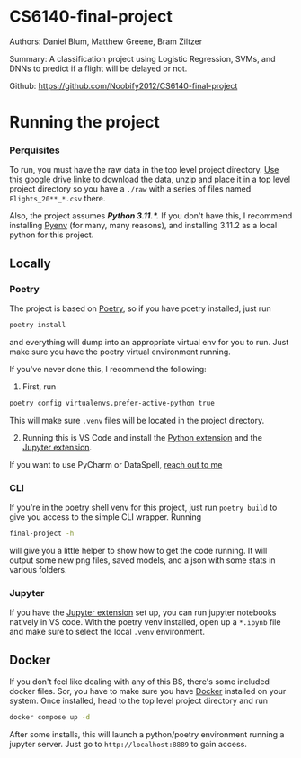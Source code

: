 # CS6140-final-project

Authors: Daniel Blum, Matthew Greene, Bram Ziltzer

Summary:  A classification project using Logistic Regression, SVMs, and DNNs to predict if a flight will be delayed or not.

Github: https://github.com/Noobify2012/CS6140-final-project

# Running the project

### Perquisites
To run, you must have the raw data in the top level project directory.
[Use this google drive linke][google raw] to download the data, unzip and place it in a top level project directory so you have a `./raw` with a series of files named `Flights_20**_*.csv` there.

Also, the project assumes ***Python 3.11.\*.***
If you don't have this, I recommend installing [Pyenv] (for many, many reasons), and installing 3.11.2 as a local python for this project.

## Locally

### Poetry
The project is based on [Poetry], so if you have poetry installed, just run 
```bash
poetry install
```
and everything will dump into an appropriate virtual env for you to run. 
Just make sure you have the poetry virtual environment running.

If you've never done this, I recommend the following:
1. First, run 
```bash
poetry config virtualenvs.prefer-active-python true
```
This will make sure `.venv` files will be located in the project directory.

2. Running this is VS Code and install the [Python extension] and the [Jupyter extension].

If you want to use PyCharm or DataSpell, [reach out to me](mailto:blum.da@northeastern.edu)

### CLI
If you're in the poetry shell venv for this project, just run `poetry build` to give you access to the simple CLI wrapper. 
Running 
```bash
final-project -h
```
will give you a little helper to show how to get the code running.
It will output some new png files, saved models, and a json with some stats in various folders.

### Jupyter
If you have the [Jupyter extension] set up, you can run jupyter notebooks natively in VS code. 
With the poetry venv installed, open up a `*.ipynb` file and make sure to select the local `.venv` environment.


## Docker
If you don't feel like dealing with any of this BS, there's some included docker files.
Sor, you have to make sure you have [Docker] installed on your system.
Once installed, head to the top level project directory and run
```bash
docker compose up -d
```

After some installs, this will launch a python/poetry environment running a jupyter server.
Just go to `http://localhost:8889` to gain access.

<!-- Links -->
[Poetry]: https://python-poetry.org/docs/
[Pyenv]: https://github.com/pyenv/pyenv
[VSCode]: https://code.visualstudio.com/download
[Docker]: https://docs.docker.com/get-docker/
[Mamba]: https://mamba.readthedocs.io/en/latest/index.html
[DataSpell]: https://www.jetbrains.com/dataspell/

[Jupyter Extension]: https://marketplace.visualstudio.com/items?itemName=ms-toolsai.jupyter
[Python Extension]: https://marketplace.visualstudio.com/items?itemName=ms-python.python


[google raw]: https://drive.google.com/file/d/13r082QtVGkihHgCd5QwQ8Xmw2uB9WJsf/view?usp=sharing